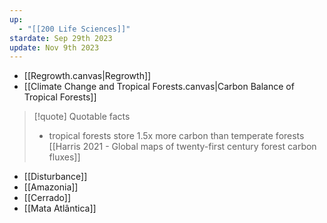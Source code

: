 ```yaml
---
up:
  - "[[200 Life Sciences]]"
stardate: Sep 29th 2023
update: Nov 9th 2023
---
```

- [[Regrowth.canvas|Regrowth]]
- [[Climate Change and Tropical Forests.canvas|Carbon Balance of Tropical Forests]]

>[!quote] Quotable facts
>- tropical forests store 1.5x more carbon than temperate forests [[Harris 2021 - Global maps of twenty-first century forest carbon fluxes]]

- [[Disturbance]]
- [[Amazonia]]
- [[Cerrado]]
- [[Mata Atlântica]]